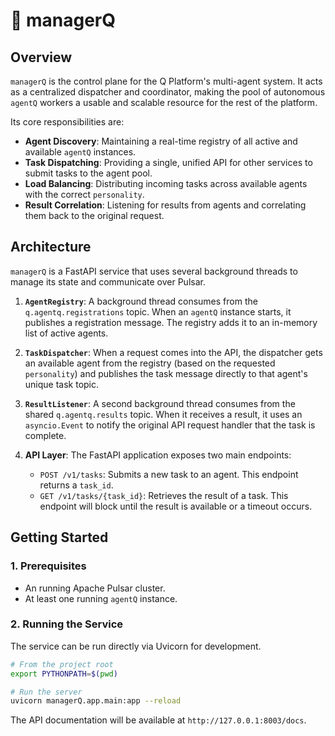 # 🧠 managerQ

## Overview

`managerQ` is the control plane for the Q Platform's multi-agent system. It acts as a centralized dispatcher and coordinator, making the pool of autonomous `agentQ` workers a usable and scalable resource for the rest of the platform.

Its core responsibilities are:
-   **Agent Discovery**: Maintaining a real-time registry of all active and available `agentQ` instances.
-   **Task Dispatching**: Providing a single, unified API for other services to submit tasks to the agent pool.
-   **Load Balancing**: Distributing incoming tasks across available agents with the correct `personality`.
-   **Result Correlation**: Listening for results from agents and correlating them back to the original request.

## Architecture

`managerQ` is a FastAPI service that uses several background threads to manage its state and communicate over Pulsar.

1.  **`AgentRegistry`**: A background thread consumes from the `q.agentq.registrations` topic. When an `agentQ` instance starts, it publishes a registration message. The registry adds it to an in-memory list of active agents.

2.  **`TaskDispatcher`**: When a request comes into the API, the dispatcher gets an available agent from the registry (based on the requested `personality`) and publishes the task message directly to that agent's unique task topic.

3.  **`ResultListener`**: A second background thread consumes from the shared `q.agentq.results` topic. When it receives a result, it uses an `asyncio.Event` to notify the original API request handler that the task is complete.

4.  **API Layer**: The FastAPI application exposes two main endpoints:
    - `POST /v1/tasks`: Submits a new task to an agent. This endpoint returns a `task_id`.
    - `GET /v1/tasks/{task_id}`: Retrieves the result of a task. This endpoint will block until the result is available or a timeout occurs.

## Getting Started

### 1. Prerequisites

-   An running Apache Pulsar cluster.
-   At least one running `agentQ` instance.

### 2. Running the Service

The service can be run directly via Uvicorn for development.

```bash
# From the project root
export PYTHONPATH=$(pwd)

# Run the server
uvicorn managerQ.app.main:app --reload
```

The API documentation will be available at `http://127.0.0.1:8003/docs`.

